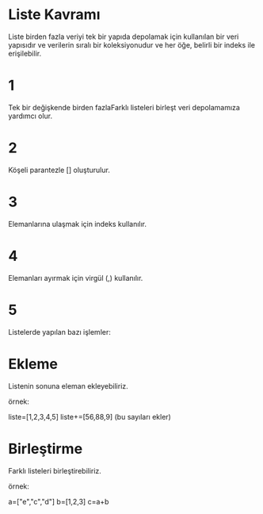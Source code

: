 # Liste Kavramı
Liste birden fazla veriyi tek bir yapıda depolamak için kullanılan bir veri yapısıdır ve verilerin sıralı bir koleksiyonudur ve her öğe, belirli bir indeks ile erişilebilir.
# 1 
Tek bir değişkende birden fazlaFarklı listeleri birleşt veri depolamamıza yardımcı olur.
# 2
Köşeli parantezle [] oluşturulur.
# 3
Elemanlarına ulaşmak için indeks kullanılır.
# 4
Elemanları ayırmak için virgül (,) kullanılır.
# 5
Listelerde yapılan bazı işlemler:
# Ekleme
Listenin sonuna eleman ekleyebiliriz.

örnek:

liste=[1,2,3,4,5]
liste+=[56,88,9]   (bu sayıları ekler)
# Birleştirme
Farklı listeleri birleştirebiliriz.

örnek:

a=["e","c","d"]
b=[1,2,3]
c=a+b

 
